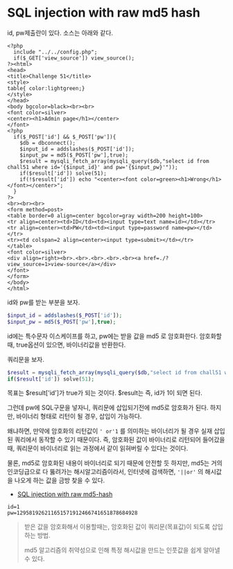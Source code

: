 # SQL injection with raw md5 hash

id, pw제출란이 있다. 
소스는 아래와 같다.

```php+HTML
<?php
  include "../../config.php";
  if($_GET['view_source']) view_source();
?><html>
<head>
<title>Challenge 51</title>
<style>
table{ color:lightgreen;}
</style>
</head>
<body bgcolor=black><br><br>
<font color=silver>
<center><h1>Admin page</h1></center>
</font>
<?php
  if($_POST['id'] && $_POST['pw']){
    $db = dbconnect();
    $input_id = addslashes($_POST['id']);
    $input_pw = md5($_POST['pw'],true);
    $result = mysqli_fetch_array(mysqli_query($db,"select id from chall51 where id='{$input_id}' and pw='{$input_pw}'"));
    if($result['id']) solve(51);
    if(!$result['id']) echo "<center><font color=green><h1>Wrong</h1></font></center>";
  }
?>
<br><br><br>
<form method=post>
<table border=0 align=center bgcolor=gray width=200 height=100>
<tr align=center><td>ID</td><td><input type=text name=id></td></tr>
<tr align=center><td>PW</td><td><input type=password name=pw></td></tr>
<tr><td colspan=2 align=center><input type=submit></td></tr>
</table>
<font color=silver>
<div align=right><br>.<br>.<br>.<br>.<br><a href=./?view_source=1>view-source</a></div>
</font>
</form>
</body>
</html>
```

id와 pw를 받는 부분을 보자.

```php
$input_id = addslashes($_POST['id']);
$input_pw = md5($_POST['pw'],true);
```

id에는 특수문자 이스케이프를 하고, 
pw에는 받을 값을 md5 로 암호화한다. 암호화할때, true옵션이 있으면, 바이너리값을 반환한다. 

쿼리문을 보자.

```php
$result = mysqli_fetch_array(mysqli_query($db,"select id from chall51 where id='{$input_id}' and pw='{$input_pw}'"));
if($result['id']) solve(51);
```

목표는 $result['id']가 true가 되는 것이다. $result는 즉, id가 1이 되면 된다. 

그런데 pw에 SQL구문을 넣자니, 쿼리문에 삽입되기전에 md5로 암호화가 된다. 
하지만, 바이너리 형태로 리턴이 될 경우, 삽입이 가능하다. 

왜냐하면, 만약에 암호화의 리턴값이 `' or'1` 를 의미하는 바이너리가 될 경우 실재 삽입된 쿼리에서 동작할 수 있기 때문이다. 
즉, 암호화된 값이 바이너리로 리턴되어 들어갔을때, 쿼리문이 바이너리로 읽는 과정에서 같이 읽혀버릴 수 있다는 것이다. 

물론, md5로 암호화된 내용이 바이너리로 되기 때문에 안전할 듯 하지만, md5는 거의 인코딩급으로 다 뚫려가는 해시알고리즘이라서, 
인터넷에 검색하면, `'||or'` 의 해시값을 나오게 하는 값을 금방 찾을 수 있다.

- [SQL injection with raw md5-hash](https://cvk.posthaven.com/sql-injection-with-raw-md5-hashes)

```
id=1
pw=129581926211651571912466741651878684928
```



> 받은 값을 암호화해서 이용할때는, 
> 암호화된 값이 쿼리문(목표값)이 되도록 삽입하는 방법.
>
> md5 알고리즘의 취약성으로 인해 특정 해시값을 만드는 인풋값을 쉽게 알아낼 수 있다. 